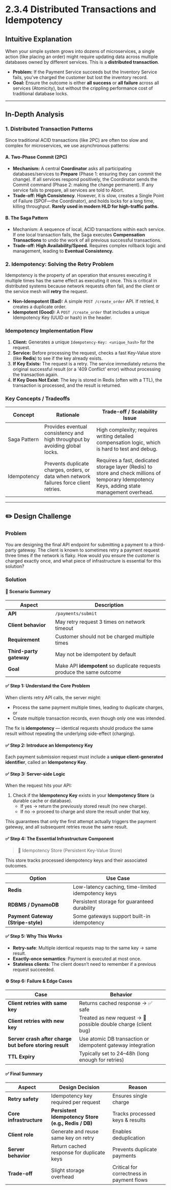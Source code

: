 # 2.3.4 Distributed Transactions and Idempotency

## Intuitive Explanation

When your simple system grows into dozens of microservices, a single action (like placing an order) might require
updating data across multiple databases owned by different services. This is a **distributed transaction**.

- **Problem:** If the Payment Service succeeds but the Inventory Service fails, you've charged the customer but lost the
  inventory record.
- **Goal:** Ensure the outcome is either **all success** or **all failure** across all services (Atomicity), but without
  the crippling performance cost of traditional database locks.

---

## In-Depth Analysis

### 1. Distributed Transaction Patterns

Since traditional $\text{ACID}$ transactions (like $\text{2PC}$) are often too slow and complex for microservices, we
use asynchronous patterns:

#### A. Two-Phase Commit ($\text{2PC}$)

- **Mechanism:** A central **Coordinator** asks all participating databases/services to **Prepare** (Phase 1: ensuring
  they can
  commit the change). If all services respond positively, the Coordinator sends the Commit command (Phase 2: making the
  change permanent). If any service fails to prepare, all services are told to $\text{Abort}$.
- **Trade-off: High Consistency**. However, it is slow, creates
  a $\text{Single}$ $\text{Point}$ $\text{of}$ $\text{Failure}$ ($\text{SPOF}$—the Coordinator), and holds locks for a
  long time, killing throughput. **Rarely used in modern $\text{HLD}$ for high-traffic paths.**

#### B. The Saga Pattern

- Mechanism: A sequence of local, $\text{ACID}$ transactions within each service. If one local transaction fails, the
  Saga executes **Compensation Transactions** to undo the work of all previous successful transactions.
- **Trade-off: High Availability/Speed.** Requires complex rollback logic and management, leading to **Eventual
  Consistency.**

### 2. Idempotency: Solving the Retry Problem

Idempotency is the property of an operation that ensures executing it multiple times has the same effect as executing it
once. This is critical in distributed systems because network requests often fail, and the client or the service mesh
will **retry** the request.

- **Non-Idempotent (Bad):** A simple `POST /create_order` API. If retried, it creates a duplicate order.
- **Idempotent (Good):** A `POST /create_order` that includes a unique Idempotency Key ($\text{UUID}$ or hash) in the
  header.

### Idempotency Implementation Flow

1. **Client:** Generates a unique `Idempotency-Key: <unique_hash>` for the request.
2. **Service:** Before processing the request, checks a fast Key-Value store (like **Redis**) to see if the key already
   exists.
3. **If Key Exists:** The request is a retry. The service immediately returns the original successful result (or a '409
   Conflict' error) without processing the transaction again.
4. **If Key Does Not Exist**: The key is stored in $\text{Redis}$ (often with a TTL), the transaction is processed, and
   the result is returned.

### Key Concepts / Tradeoffs

| Concept      | Rationale                                                                               | Trade-off / Scalability Issue                                                                                                                                            |
|--------------|-----------------------------------------------------------------------------------------|--------------------------------------------------------------------------------------------------------------------------------------------------------------------------|
| Saga Pattern | Provides eventual consistency and high throughput by avoiding global locks.             | High complexity; requires writing detailed compensation logic, which is hard to test and debug.                                                                          |
| Idempotency  | Prevents duplicate charges, orders, or data when network failures force client retries. | Requires a fast, dedicated storage layer ($\text{Redis}$) to store and check millions of temporary $\text{Idempotency}$ $\text{Keys}$, adding state management overhead. |

---

## ✏️ Design Challenge

### Problem

You are designing the final $\text{API}$ endpoint for submitting a payment to a third-party gateway. The client is known
to sometimes retry a payment request three times if the network is flaky. How would you ensure the customer is charged
exactly once, and what piece of infrastructure is essential for this solution?

### Solution

#### 🧩 Scenario Summary

| Aspect                  | Description                                                            |
|-------------------------|------------------------------------------------------------------------|
| **API**                 | `/payments/submit`                                                     |
| **Client behavior**     | May retry request 3 times on network timeout                           |
| **Requirement**         | Customer should not be charged multiple times                          |
| **Third-party gateway** | May not be idempotent by default                                       |
| **Goal**                | Make API **idempotent** so duplicate requests produce the same outcome |

#### ✅ Step 1: Understand the Core Problem

When clients retry API calls, the server might:

- Process the same payment multiple times, leading to duplicate charges, or
- Create multiple transaction records, even though only one was intended.

The fix is **idempotency** — identical requests should produce the same result without repeating the underlying
side-effect (charging).

#### ✅ Step 2: Introduce an Idempotency Key

Each payment submission request must include a **unique client-generated identifier**, called an **Idempotency Key**.

#### ✅ Step 3: Server-side Logic

When the request hits your API:

1. Check if the **Idempotency Key** exists in your **Idempotency Store** (a durable cache or database).
    - If yes → return the previously stored result (no new charge).
    - If no → proceed to charge and store the result under that key.

This guarantees that only the first attempt actually triggers the payment gateway, and all subsequent retries reuse the
same result.

#### ✅ Step 4: The Essential Infrastructure Component

> 🧱 Idempotency Store (Persistent Key-Value Store)

This store tracks processed idempotency keys and their associated outcomes.

| Option                             | Use Case                                           |
|------------------------------------|----------------------------------------------------|
| **Redis**                          | Low-latency caching, time-limited idempotency keys |
| **RDBMS / DynamoDB**               | Persistent storage for guaranteed durability       |
| **Payment Gateway (Stripe-style)** | Some gateways support built-in idempotency         |

#### ✅ Step 5: Why This Works

- **Retry-safe**: Multiple identical requests map to the same key → same result.
- **Exactly-once semantics**: Payment is executed at most once.
- **Stateless clients**: The client doesn’t need to remember if a previous request succeeded.

#### ⚙️ Step 6: Failure & Edge Cases

| Case                                                    | Behavior                                                        |
|---------------------------------------------------------|-----------------------------------------------------------------|
| **Client retries with same key**                        | Returns cached response → ✅ safe                                |
| **Client retries with new key**                         | Treated as new request → 🚨 possible double charge (client bug) |
| **Server crash after charge but before storing result** | Use atomic DB transaction or idempotent gateway integration     |
| **TTL Expiry**                                          | Typically set to 24–48h (long enough for retries)               |

#### ✅ Final Summary

| Aspect                  | Design Decision                                     | Reason                                    |
|-------------------------|-----------------------------------------------------|-------------------------------------------|
| **Retry safety**        | Idempotency key required per request                | Ensures single charge                     |
| **Core infrastructure** | **Persistent Idempotency Store (e.g., Redis / DB)** | Tracks processed keys & results           |
| **Client role**         | Generate and reuse same key on retry                | Enables deduplication                     |
| **Server behavior**     | Return cached response for duplicate keys           | Prevents duplicate payments               |
| **Trade-off**           | Slight storage overhead                             | Critical for correctness in payment flows |
